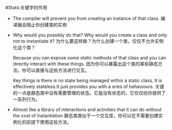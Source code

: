 ﻿#Static关键字的作用

- The compiler will prevent you from creating an instance of that class.
	编译器会阻止你创建类的实例

- Why would you possibly do that? Why would you create a class and only not to instantiate it?
	为什么要这样做？为什么创建一个类，仅仅不允许实例化这个类？
	
	Because you can expose some static methods of that class and you can directly interact with these things.
	因为你可以暴露出这个类的某些静态方法，你可以直接与这些方法进行交互。
	
	Key things is there is no state being managed within a static class.
	It is effectively stateless.It just provides you with a sries of behaviours.
	关键的一点是静态类中没有需要管理的状态。它是没有状态的，它仅仅给你提供了一系列行为。

- Almost like a library of interactions and activities that it can do without the cost of instantiation
	静态类类似于一个交互库，你可以在不需要创建实例化的前提下使用这些方法。